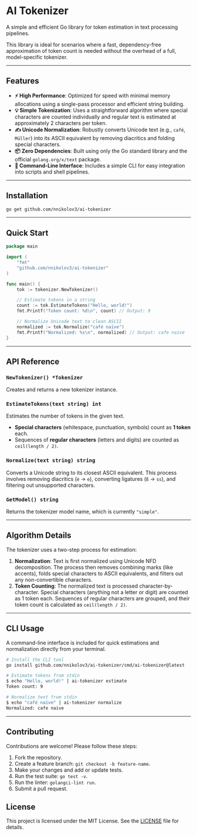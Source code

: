 # AI Tokenizer

A simple and efficient Go library for token estimation in text processing pipelines.

This library is ideal for scenarios where a fast, dependency-free approximation of token count is needed without the overhead of a full, model-specific tokenizer.

---

## Features

- **⚡️ High Performance**: Optimized for speed with minimal memory allocations using a single-pass processor and efficient string building.
- **💡 Simple Tokenization**: Uses a straightforward algorithm where special characters are counted individually and regular text is estimated at approximately 2 characters per token.
- **✍️ Unicode Normalization**: Robustly converts Unicode text (e.g., `café`, `Müller`) into its ASCII equivalent by removing diacritics and folding special characters.
- **📦 Zero Dependencies**: Built using only the Go standard library and the official `golang.org/x/text` package.
- **🚀 Command-Line Interface**: Includes a simple CLI for easy integration into scripts and shell pipelines.

---

## Installation

```bash
go get github.com/nnikolov3/ai-tokenizer
```

---

## Quick Start

```go
package main

import (
	"fmt"
	"github.com/nnikolov3/ai-tokenizer"
)

func main() {
	tok := tokenizer.NewTokenizer()

	// Estimate tokens in a string
	count := tok.EstimateTokens("Hello, world!")
	fmt.Printf("Token count: %d\n", count) // Output: 9

	// Normalize Unicode text to clean ASCII
	normalized := tok.Normalize("café naïve")
	fmt.Printf("Normalized: %s\n", normalized) // Output: cafe naive
}
```

---

## API Reference

### `NewTokenizer() *Tokenizer`

Creates and returns a new tokenizer instance.

### `EstimateTokens(text string) int`

Estimates the number of tokens in the given text.

- **Special characters** (whitespace, punctuation, symbols) count as **1 token** each.
- Sequences of **regular characters** (letters and digits) are counted as `ceil(length / 2)`.

### `Normalize(text string) string`

Converts a Unicode string to its closest ASCII equivalent. This process involves removing diacritics (`é` → `e`), converting ligatures (`ß` → `ss`), and filtering out unsupported characters.

### `GetModel() string`

Returns the tokenizer model name, which is currently `"simple"`.

---

## Algorithm Details

The tokenizer uses a two-step process for estimation:

1.  **Normalization**: Text is first normalized using Unicode NFD decomposition. The process then removes combining marks (like accents), folds special characters to ASCII equivalents, and filters out any non-convertible characters.
2.  **Token Counting**: The normalized text is processed character-by-character. Special characters (anything not a letter or digit) are counted as 1 token each. Sequences of regular characters are grouped, and their token count is calculated as `ceil(length / 2)`.

---

## CLI Usage

A command-line interface is included for quick estimations and normalization directly from your terminal.

```bash
# Install the CLI tool
go install github.com/nnikolov3/ai-tokenizer/cmd/ai-tokenizer@latest

# Estimate tokens from stdin
$ echo "Hello, world!" | ai-tokenizer estimate
Token count: 9

# Normalize text from stdin
$ echo "café naïve" | ai-tokenizer normalize
Normalized: cafe naive
```

---

## Contributing

Contributions are welcome\! Please follow these steps:

1.  Fork the repository.
2.  Create a feature branch: `git checkout -b feature-name`.
3.  Make your changes and add or update tests.
4.  Run the test suite: `go test -v`.
5.  Run the linter: `golangci-lint run`.
6.  Submit a pull request.

## License

This project is licensed under the MIT License. See the [LICENSE](https://www.google.com/search?q=LICENSE) file for details.
